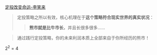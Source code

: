 [定投改变命运-李笑来](https://ri.firesbox.com/#/cn/)

> 定投策略之所以有效，核心机理在于**这个策略符合现实世界的真实状况**：
>
> > **熊市就是比牛市长**，并且长很多很多……

> 通过践行定投策略，你的未来利润本质上全部来自于你所经历的熊市！

$2^2 = 4$